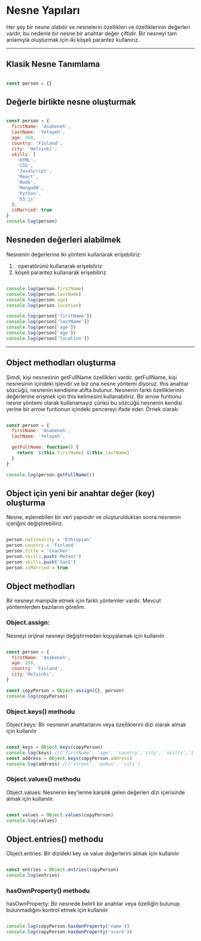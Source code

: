 
#  Nesne Yapıları

Her şey bir nesne olabilir ve nesnelerin özellikleri ve özelliklerinin değerleri vardır, bu nedenle bir nesne bir anahtar değer çiftidir. Bir nesneyi tam anlamıyla oluşturmak için iki köşeli parantez kullanırız.



---

## Klasik Nesne Tanımlama
   
```javascript

const person = {}


```

## Değerle birlikte nesne oluşturmak

```javascript

const person = {
  firstName: 'Asabeneh',
  lastName: 'Yetayeh',
  age: 250,
  country: 'Finland',
  city: 'Helsinki',
  skills: [
    'HTML',
    'CSS',
    'JavaScript',
    'React',
    'Node',
    'MongoDB',
    'Python',
    'D3.js'
  ],
  isMarried: true
}
console.log(person)
```
## Nesneden değerleri alabilmek
Nesnenin değerlerine iki yöntem kullanarak erişebiliriz:

1. . operatörünü kullanarak erişebiliriz
2. köşeli parantez kullanarak erişebiliriz

```javascript

console.log(person.firstName)
console.log(person.lastName)
console.log(person.age)
console.log(person.location) 

console.log(person['firstName'])
console.log(person['lastName'])
console.log(person['age'])
console.log(person['age'])
console.log(person['location'])
```
---

## Object methodları oluşturma
Şimdi, kişi nesnesinin getFullName özellikleri vardır. getFullName, kişi nesnesinin içindeki işlevdir ve biz ona nesne yöntemi diyoruz. this anahtar sözcüğü, nesnenin kendisine atıfta bulunur. Nesnenin farklı özelliklerinin değerlerine erişmek için this kelimesini kullanabiliriz. Bir arrow funtionu nesne yöntemi olarak kullanamayız çünkü bu sözcüğü nesnenin kendisi yerine bir arrow funtionun içindeki pencereyi ifade eder. Örnek olarak:

```javascript

const person = {
  firstName: 'Asabeneh',
  lastName: 'Yetayeh',

  getFullName: function() {
    return `${this.firstName} ${this.lastName}`
  }
}

console.log(person.getFullName())

```

## Object için yeni bir anahtar değer (key) oluşturma
Nesne, eşlenebilen bir veri yapısıdır ve oluşturulduktan sonra nesnenin içeriğini değiştirebiliriz.



```javascript

person.nationality = 'Ethiopian'
person.country = 'Finland'
person.title = 'teacher'
person.skills.push('Meteor')
person.skills.push('SasS')
person.isMarried = true

```

## Object methodları
Bir nesneyi manipüle etmek için farklı yöntemler vardır. Mevcut yöntemlerden bazılarını görelim.


### Object.assign:
Nesneyi orijinal nesneyi değiştirmeden kopyalamak için kullanılır.


```javascript

const person = {
  firstName: 'Asabeneh',
  age: 250,
  country: 'Finland',
  city:'Helsinki',
}

const copyPerson = Object.assign({}, person)
console.log(copyPerson)

```

### Object.keys() methodu

Object.keys: Bir nesnenin anahtarlarını veya özelliklerini dizi olarak almak için kullanılır


```javascript

const keys = Object.keys(copyPerson)
console.log(keys) //['firstName', 'age', 'country','city', 'skills','title', 'address', 'getPersonInfo']
const address = Object.keys(copyPerson.address)
console.log(address) //['street', 'pobox', 'city']
```


### Object.values() methodu
Object.values: Nesnenin key'lerine karşılık gelen değerleri dizi içerisinde almak için kullanılır.

```javascript

const values = Object.values(copyPerson)
console.log(values)

```




## Object.entries() methodu
Object.entries: Bir dizideki key ve value değerlerini almak için kullanılır

```javascript

const entries = Object.entries(copyPerson)
console.log(entries)


```



### hasOwnProperty() methodu
hasOwnProperty: Bir nesnede belirli bir anahtar veya özelliğin bulunup bulunmadığını kontrol etmek için kullanılır

```javascript

console.log(copyPerson.hasOwnProperty('name'))
console.log(copyPerson.hasOwnProperty('score'))

```

